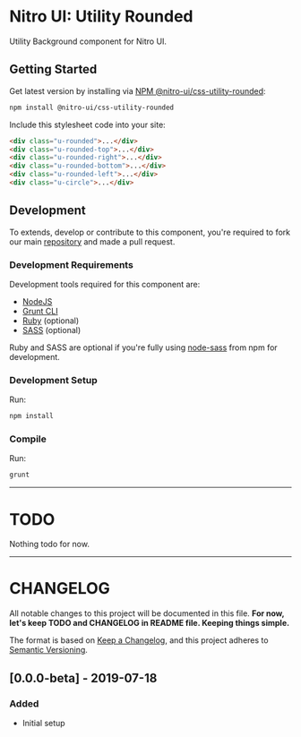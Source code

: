 # Nitro UI: Utility Rounded

Utility Background component for Nitro UI.

## Getting Started

Get latest version by installing via [NPM @nitro-ui/css-utility-rounded](https://www.npmjs.com/package/@nitro-ui/css-utility-rounded):

```sh
npm install @nitro-ui/css-utility-rounded
```

Include this stylesheet code into your site:

```html
<div class="u-rounded">...</div>
<div class="u-rounded-top">...</div>
<div class="u-rounded-right">...</div>
<div class="u-rounded-bottom">...</div>
<div class="u-rounded-left">...</div>
<div class="u-circle">...</div>
```

## Development

To extends, develop or contribute to this component, you're required to fork our main [repository](https://github.com/icarasia-engineering/nitro-ui) and made a pull request.

### Development Requirements

Development tools required for this component are:

- [NodeJS](https://nodejs.org/en/)
- [Grunt CLI](https://gruntjs.com)
- [Ruby](https://www.ruby-lang.org/en/) (optional)
- [SASS](https://sass-lang.com) (optional)

Ruby and SASS are optional if you're fully using [node-sass](https://github.com/sass/node-sass) from npm for development.

### Development Setup

Run:

```sh
npm install
```

### Compile

Run:

```sh
grunt
```
---

# TODO

Nothing todo for now.

---

# CHANGELOG

All notable changes to this project will be documented in this file. **For now, let's keep TODO and CHANGELOG in README file. Keeping things simple.**

The format is based on [Keep a Changelog](https://keepachangelog.com/en/1.0.0/),
and this project adheres to [Semantic Versioning](https://semver.org/spec/v2.0.0.html).

## [0.0.0-beta] - 2019-07-18
### Added
- Initial setup
